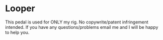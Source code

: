 # Looper

This pedal is used for ONLY my rig. No copywrite/patent infringement intended.
If you have any questions/problems email me and I will be happy to help you.
